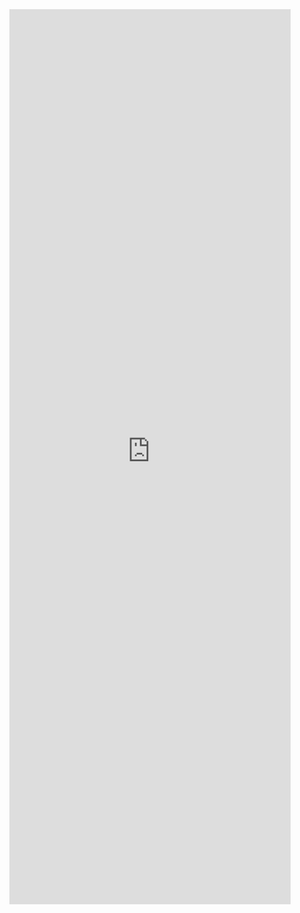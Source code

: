 <iframe 
    title='TeachingBubble Examples'
    src='https://fabricweb.z5.web.core.windows.net/pr-deploy-site/refs/pull/9333/merge/fabric-website-resources/dist/index.html#/examples/teachingbubble?docsExample=true'
    frameborder='no'
    height='1600'
    style='width: 100%;'
>
